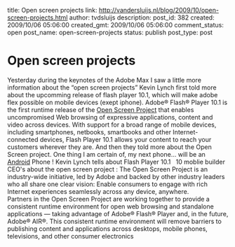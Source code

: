 title: Open screen projects
link: http://vandersluijs.nl/blog/2009/10/open-screen-projects.html
author: tvdsluijs
description: 
post_id: 382
created: 2009/10/06 05:06:00
created_gmt: 2009/10/06 05:06:00
comment_status: open
post_name: open-screen-projects
status: publish
post_type: post

# Open screen projects

Yesterday during the keynotes of the Adobe Max I saw a little more information about the “open screen projects” Kevin Lynch first told more about the upcomming release of flash player 10.1, which will make adobe flex possible on mobile devices (exept iphone). Adobe® Flash® Player 10.1 is the first runtime release of the [Open Screen Project](http://www.openscreenproject.org/) that enables uncompromised Web browsing of expressive applications, content and video across devices. With support for a broad range of mobile devices, including smartphones, netbooks, smartbooks and other Internet-connected devices, Flash Player 10.1 allows your content to reach your customers wherever they are. And then they told more about the Open Screen project. One thing I am certain of, my next phone… will be an [Android](http://www.android.com/) Phone !  Kevin Lynch tells about Flash Player 10.1   10 moblie builder CEO's about the open screen project : The Open Screen Project is an industry-wide initiative, led by Adobe and backed by other industry leaders who all share one clear vision: Enable consumers to engage with rich Internet experiences seamlessly across any device, anywhere.   
Partners in the Open Screen Project are working together to provide a consistent runtime environment for open web browsing and standalone applications — taking advantage of Adobe® Flash® Player and, in the future, Adobe® AIR®. This consistent runtime environment will remove barriers to publishing content and applications across desktops, mobile phones, televisions, and other consumer electronics